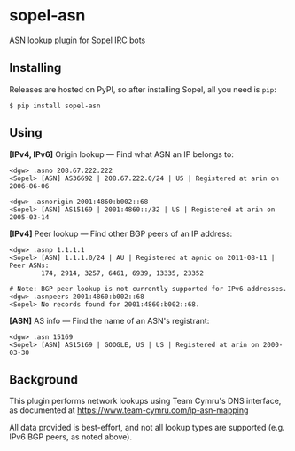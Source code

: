 # sopel-asn

ASN lookup plugin for Sopel IRC bots

## Installing

Releases are hosted on PyPI, so after installing Sopel, all you need is `pip`:

```shell
$ pip install sopel-asn
```

## Using

**[IPv4, IPv6]** Origin lookup — Find what ASN an IP belongs to:

```
<dgw> .asno 208.67.222.222
<Sopel> [ASN] AS36692 | 208.67.222.0/24 | US | Registered at arin on 2006-06-06

<dgw> .asnorigin 2001:4860:b002::68
<Sopel> [ASN] AS15169 | 2001:4860::/32 | US | Registered at arin on 2005-03-14
```

**[IPv4]** Peer lookup — Find other BGP peers of an IP address:

```
<dgw> .asnp 1.1.1.1
<Sopel> [ASN] 1.1.1.0/24 | AU | Registered at apnic on 2011-08-11 | Peer ASNs:
        174, 2914, 3257, 6461, 6939, 13335, 23352

# Note: BGP peer lookup is not currently supported for IPv6 addresses.
<dgw> .asnpeers 2001:4860:b002::68
<Sopel> No records found for 2001:4860:b002::68.
```

**[ASN]** AS info — Find the name of an ASN's registrant:

```
<dgw> .asn 15169
<Sopel> [ASN] AS15169 | GOOGLE, US | US | Registered at arin on 2000-03-30
```

## Background

This plugin performs network lookups using Team Cymru's DNS interface, as
documented at https://www.team-cymru.com/ip-asn-mapping

All data provided is best-effort, and not all lookup types are supported (e.g.
IPv6 BGP peers, as noted above).

